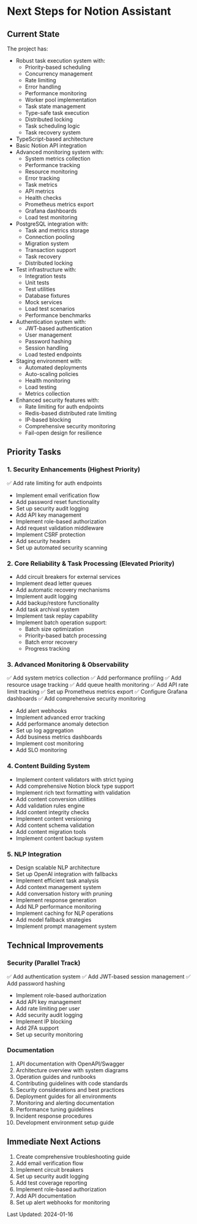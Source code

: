 # Next Steps for Notion Assistant

## Current State
The project has:
- Robust task execution system with:
  - Priority-based scheduling
  - Concurrency management
  - Rate limiting
  - Error handling
  - Performance monitoring
  - Worker pool implementation
  - Task state management
  - Type-safe task execution
  - Distributed locking
  - Task scheduling logic
  - Task recovery system
- TypeScript-based architecture
- Basic Notion API integration
- Advanced monitoring system with:
  - System metrics collection
  - Performance tracking
  - Resource monitoring
  - Error tracking
  - Task metrics
  - API metrics
  - Health checks
  - Prometheus metrics export
  - Grafana dashboards
  - Load test monitoring
- PostgreSQL integration with:
  - Task and metrics storage
  - Connection pooling
  - Migration system
  - Transaction support
  - Task recovery
  - Distributed locking
- Test infrastructure with:
  - Integration tests
  - Unit tests
  - Test utilities
  - Database fixtures
  - Mock services
  - Load test scenarios
  - Performance benchmarks
- Authentication system with:
  - JWT-based authentication
  - User management
  - Password hashing
  - Session handling
  - Load tested endpoints
- Staging environment with:
  - Automated deployments
  - Auto-scaling policies
  - Health monitoring
  - Load testing
  - Metrics collection
- Enhanced security features with:
  - Rate limiting for auth endpoints
  - Redis-based distributed rate limiting
  - IP-based blocking
  - Comprehensive security monitoring
  - Fail-open design for resilience

## Priority Tasks

### 1. Security Enhancements (Highest Priority)
✅ Add rate limiting for auth endpoints
- Implement email verification flow
- Add password reset functionality
- Set up security audit logging
- Add API key management
- Implement role-based authorization
- Add request validation middleware
- Implement CSRF protection
- Add security headers
- Set up automated security scanning

### 2. Core Reliability & Task Processing (Elevated Priority)
- Add circuit breakers for external services
- Implement dead letter queues
- Add automatic recovery mechanisms
- Implement audit logging
- Add backup/restore functionality
- Add task archival system
- Implement task replay capability
- Implement batch operation support:
  - Batch size optimization
  - Priority-based batch processing
  - Batch error recovery
  - Progress tracking

### 3. Advanced Monitoring & Observability
✅ Add system metrics collection
✅ Add performance profiling
✅ Add resource usage tracking
✅ Add queue health monitoring
✅ Add API rate limit tracking
✅ Set up Prometheus metrics export
✅ Configure Grafana dashboards
✅ Add comprehensive security monitoring
- Add alert webhooks
- Implement advanced error tracking
- Add performance anomaly detection
- Set up log aggregation
- Add business metrics dashboards
- Implement cost monitoring
- Add SLO monitoring

### 4. Content Building System
- Implement content validators with strict typing
- Add comprehensive Notion block type support
- Implement rich text formatting with validation
- Add content conversion utilities
- Add validation rules engine
- Add content integrity checks
- Implement content versioning
- Add content schema validation
- Add content migration tools
- Implement content backup system

### 5. NLP Integration
- Design scalable NLP architecture
- Set up OpenAI integration with fallbacks
- Implement efficient task analysis
- Add context management system
- Add conversation history with pruning
- Implement response generation
- Add NLP performance monitoring
- Implement caching for NLP operations
- Add model fallback strategies
- Implement prompt management system

## Technical Improvements

### Security (Parallel Track)
✅ Add authentication system
✅ Add JWT-based session management
✅ Add password hashing
- Implement role-based authorization
- Add API key management
- Add rate limiting per user
- Add security audit logging
- Implement IP blocking
- Add 2FA support
- Set up security monitoring

### Documentation
1. API documentation with OpenAPI/Swagger
2. Architecture overview with system diagrams
3. Operation guides and runbooks
4. Contributing guidelines with code standards
5. Security considerations and best practices
6. Deployment guides for all environments
7. Monitoring and alerting documentation
8. Performance tuning guidelines
9. Incident response procedures
10. Development environment setup guide

## Immediate Next Actions
1. Create comprehensive troubleshooting guide
2. Add email verification flow
3. Implement circuit breakers
4. Set up security audit logging
5. Add test coverage reporting
6. Implement role-based authorization
7. Add API documentation
8. Set up alert webhooks for monitoring

Last Updated: 2024-01-16 